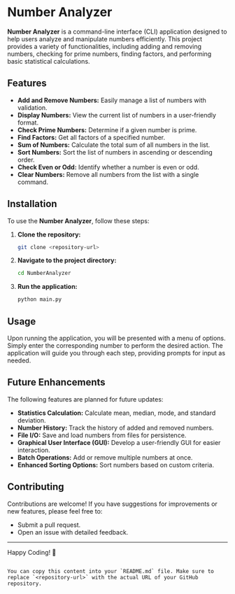 # Number Analyzer

**Number Analyzer** is a command-line interface (CLI) application designed to help users analyze and manipulate numbers efficiently. This project provides a variety of functionalities, including adding and removing numbers, checking for prime numbers, finding factors, and performing basic statistical calculations.

## Features
- **Add and Remove Numbers:** Easily manage a list of numbers with validation.
- **Display Numbers:** View the current list of numbers in a user-friendly format.
- **Check Prime Numbers:** Determine if a given number is prime.
- **Find Factors:** Get all factors of a specified number.
- **Sum of Numbers:** Calculate the total sum of all numbers in the list.
- **Sort Numbers:** Sort the list of numbers in ascending or descending order.
- **Check Even or Odd:** Identify whether a number is even or odd.
- **Clear Numbers:** Remove all numbers from the list with a single command.

## Installation

To use the **Number Analyzer**, follow these steps:

1. **Clone the repository:**
   ```bash
   git clone <repository-url>
   ```

2. **Navigate to the project directory:**
   ```bash
   cd NumberAnalyzer
   ```

3. **Run the application:**
   ```bash
   python main.py
   ```

## Usage

Upon running the application, you will be presented with a menu of options. Simply enter the corresponding number to perform the desired action. The application will guide you through each step, providing prompts for input as needed.

## Future Enhancements

The following features are planned for future updates:
- **Statistics Calculation:** Calculate mean, median, mode, and standard deviation.
- **Number History:** Track the history of added and removed numbers.
- **File I/O:** Save and load numbers from files for persistence.
- **Graphical User Interface (GUI):** Develop a user-friendly GUI for easier interaction.
- **Batch Operations:** Add or remove multiple numbers at once.
- **Enhanced Sorting Options:** Sort numbers based on custom criteria.

## Contributing

Contributions are welcome! If you have suggestions for improvements or new features, please feel free to:
- Submit a pull request.
- Open an issue with detailed feedback.

---

Happy Coding! 🎉
```

You can copy this content into your `README.md` file. Make sure to replace `<repository-url>` with the actual URL of your GitHub repository.